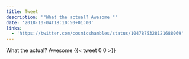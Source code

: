 ```yaml
---
title: Tweet
description: '"What the actual? Awesome "'
date: '2018-10-04T18:10:50+01:00'
links:
  - 'https://twitter.com/cosmicshambles/status/1047875328121688069'
---
```

What the actual? Awesome 
      {{< tweet 0 0 >}}
    
